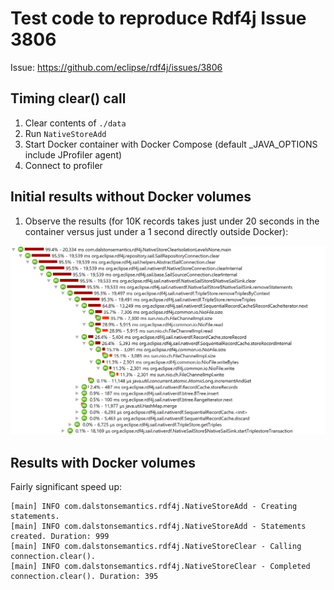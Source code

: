 # Test code to reproduce Rdf4j Issue 3806

Issue: https://github.com/eclipse/rdf4j/issues/3806

## Timing clear() call

 1. Clear contents of `./data`
 1. Run `NativeStoreAdd`
 1. Start Docker container with Docker Compose (default _JAVA_OPTIONS include JProfiler agent)
 1. Connect to profiler

## Initial results without Docker volumes

 1. Observe the results (for 10K records takes just under 20 seconds in the container versus just under a 1 second directly outside Docker):

 ![CPU profiling of connection.clear() call](profiler.png)

## Results with Docker volumes

Fairly significant speed up:

```
[main] INFO com.dalstonsemantics.rdf4j.NativeStoreAdd - Creating statements.
[main] INFO com.dalstonsemantics.rdf4j.NativeStoreAdd - Statements created. Duration: 999
[main] INFO com.dalstonsemantics.rdf4j.NativeStoreClear - Calling connection.clear().
[main] INFO com.dalstonsemantics.rdf4j.NativeStoreClear - Completed connection.clear(). Duration: 395
```
